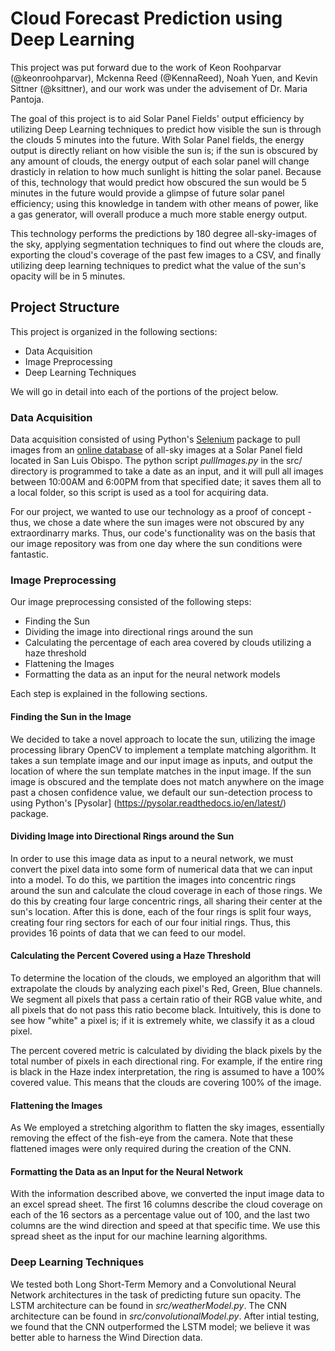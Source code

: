 # Cloud Forecast Prediction using Deep Learning

This project was put forward due to the work of Keon Roohparvar (@keonroohparvar), Mckenna Reed (@KennaReed), Noah Yuen, and Kevin Sittner (@ksittner), and our work was under the advisement of Dr. Maria Pantoja. 

<!-- SUMMARY OF THE ENTIRE REPO'S FUNCTION -->

The goal of this project is to aid Solar Panel Fields' output efficiency by utilizing Deep Learning techniques to predict how visible the sun is through the clouds 5 minutes into the future. With Solar Panel fields, the energy output is directly reliant on how visible the sun is; if the sun is obscured by any amount of clouds, the energy output of each solar panel will change drasticly in relation to how much sunlight is hitting the solar panel. Because of this, technology that would predict how obscured the sun would be 5 minutes in the future would provide a glimpse of future solar panel efficiency; using this knowledge in tandem with other means of power, like a gas generator, will overall produce a much more stable energy output. 

This technology performs the predictions by 180 degree all-sky-images of the sky, applying segmentation techniques to find out where the clouds are, exporting the cloud's coverage of the past few images to a CSV, and finally utilizing deep learning techniques to predict what the value of the sun's opacity will be in 5 minutes.

## Project Structure

This project is organized in the following sections:
* Data Acquisition
* Image Preprocessing
* Deep Learning Techniques

We will go in detail into each of the portions of the project below.

<!-- Go into each section in detail -->

### Data Acquisition
Data acquisition consisted of using Python's [Selenium](https://selenium-python.readthedocs.io) package to pull images from an [online database](https://www.cameraftp.com/Camera/Cameraplayer.aspx?parentID=229229999&shareID=14125452) of all-sky images at a Solar Panel field located in San Luis Obispo. The python script _pullImages.py_ in the src/ directory is programmed to take a date as an input, and it will pull all images between 10:00AM and 6:00PM from that specified date; it saves them all to a local folder, so this script is used as a tool for acquiring data. 

For our project, we wanted to use our technology as a proof of concept - thus, we chose a date where the sun images were not obscured by any extraordinarry marks. Thus, our code's functionality was on the basis that our image repository was from one day where the sun conditions were fantastic.

### Image Preprocessing
Our image preprocessing consisted of the following steps:

* Finding the Sun
* Dividing the image into directional rings around the sun
* Calculating the percentage of each area covered by clouds utilizing a haze threshold
* Flattening the Images 
* Formatting the data as an input for the neural network models

Each step is explained in the following sections.

#### Finding the Sun in the Image

We decided to take a novel approach to locate the sun, utilizing the image processing library OpenCV to implement a template matching algorithm. It takes a sun template image and our input image as inputs, and output the location of where the sun template matches in the input image. If the sun image is obscured and the template does not match anywhere on the image past a chosen confidence value, we default our sun-detection process to using Python's [Pysolar] (https://pysolar.readthedocs.io/en/latest/) package.

#### Dividing Image into Directional Rings around the Sun

In order to use this image data as input to a neural network, we must convert the pixel data into some form of numerical data that we can input into a model. To do this, we partition the images into concentric rings around the sun and calculate the cloud coverage in each of those rings. We do this by creating four large concentric rings, all sharing their center at the sun's location. After this is done, each of the four rings is split four ways, creating four ring sectors for each of our four initial rings. Thus, this provides 16 points of data that we can feed to our model.

#### Calculating the Percent Covered using a Haze Threshold

To determine the location of the clouds, we employed an algorithm that will extrapolate the clouds by analyzing each pixel's Red, Green, Blue channels. We segment all pixels that pass a certain ratio of their RGB value white, and all pixels that do not pass this ratio become black. Intuitively, this is done to see how "white" a pixel is; if it is extremely white, we classify it as a cloud pixel.

The percent covered metric is calculated by dividing the black pixels by the total number of pixels in each directional ring. For example, if the entire ring is black in the Haze index interpretation, the ring is assumed to have a 100% covered value. This means that the clouds are covering 100% of the image.

#### Flattening the Images
As We employed a stretching algorithm to flatten the sky images, essentially removing the effect of the fish-eye from the camera. Note that these flattened images were only required during the creation of the CNN. 

#### Formatting the Data as an Input for the Neural Network
With the information described above, we converted the input image data to an excel spread sheet. The first 16 columns describe the cloud coverage on each of the 16 sectors as a percentage value out of 100, and the last two columns are the wind direction and speed at that specific time. We use this spread sheet as the input for our machine learning algorithms.

### Deep Learning Techniques
We tested both Long Short-Term Memory and a Convolutional Neural Network architectures in the task of predicting future sun opacity. The LSTM architecture can be found in _src/weatherModel.py_. The CNN architecture can be found in _src/convolutionalModel.py_. After intial testing, we found that the CNN outperformed the LSTM model; we believe it was better able to harness the Wind Direction data.




